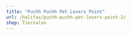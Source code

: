 ```yaml
---
title: "Puchh Puchh Pet Lovers Point"
url: /halifax/puchh-puchh-pet-lovers-point-2/
shop: Tiersalon
---
```

